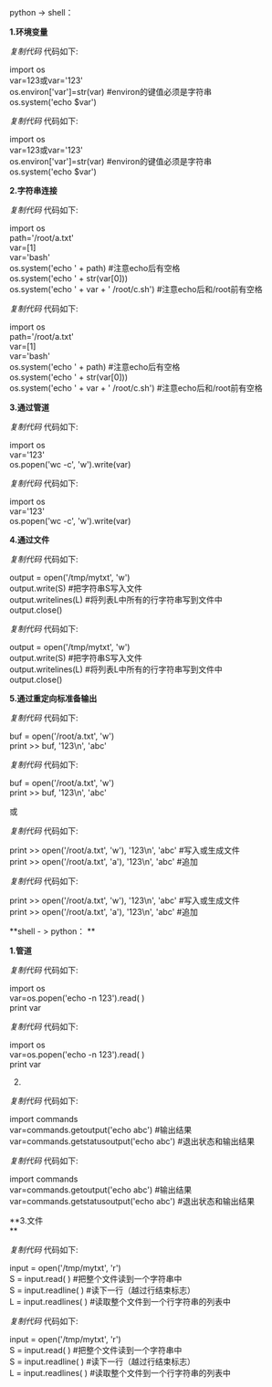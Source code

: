python -> shell：

**1.环境变量**

_复制代码_ 代码如下:

  
import os  
var=123或var='123'  
os.environ['var']=str(var) #environ的键值必须是字符串  
os.system('echo $var')  

_复制代码_ 代码如下:

  
import os  
var=123或var='123'  
os.environ['var']=str(var) #environ的键值必须是字符串  
os.system('echo $var')  

**2.字符串连接**

_复制代码_ 代码如下:

  
import os  
path='/root/a.txt'  
var=[1]  
var='bash'  
os.system('echo ' + path) #注意echo后有空格  
os.system('echo ' + str(var[0]))  
os.system('echo ' + var + ' /root/c.sh') #注意echo后和/root前有空格  

_复制代码_ 代码如下:

  
import os  
path='/root/a.txt'  
var=[1]  
var='bash'  
os.system('echo ' + path) #注意echo后有空格  
os.system('echo ' + str(var[0]))  
os.system('echo ' + var + ' /root/c.sh') #注意echo后和/root前有空格  

**3.通过管道**

_复制代码_ 代码如下:

  
import os  
var='123'  
os.popen('wc -c', 'w').write(var)  

_复制代码_ 代码如下:

  
import os  
var='123'  
os.popen('wc -c', 'w').write(var)  

**4.通过文件**

_复制代码_ 代码如下:

  
output = open('/tmp/mytxt', 'w')  
output.write(S) #把字符串S写入文件  
output.writelines(L) #将列表L中所有的行字符串写到文件中  
output.close()  

_复制代码_ 代码如下:

  
output = open('/tmp/mytxt', 'w')  
output.write(S) #把字符串S写入文件  
output.writelines(L) #将列表L中所有的行字符串写到文件中  
output.close()  

**5.通过重定向标准备输出**

_复制代码_ 代码如下:

  
buf = open('/root/a.txt', 'w')  
print >> buf, '123\n', 'abc'  

_复制代码_ 代码如下:

  
buf = open('/root/a.txt', 'w')  
print >> buf, '123\n', 'abc'  

或

_复制代码_ 代码如下:

  
print >> open('/root/a.txt', 'w'), '123\n', 'abc' #写入或生成文件  
print >> open('/root/a.txt', 'a'), '123\n', 'abc' #追加  

_复制代码_ 代码如下:

  
print >> open('/root/a.txt', 'w'), '123\n', 'abc' #写入或生成文件  
print >> open('/root/a.txt', 'a'), '123\n', 'abc' #追加  

**shell - > python： **

**1.管道**

_复制代码_ 代码如下:

  
import os  
var=os.popen('echo -n 123').read( )  
print var  

_复制代码_ 代码如下:

  
import os  
var=os.popen('echo -n 123').read( )  
print var  

2.   

_复制代码_ 代码如下:

  
import commands  
var=commands.getoutput('echo abc') #输出结果  
var=commands.getstatusoutput('echo abc') #退出状态和输出结果  

_复制代码_ 代码如下:

  
import commands  
var=commands.getoutput('echo abc') #输出结果  
var=commands.getstatusoutput('echo abc') #退出状态和输出结果  

**3.文件  
**

_复制代码_ 代码如下:

  
input = open('/tmp/mytxt', 'r')  
S = input.read( ) #把整个文件读到一个字符串中  
S = input.readline( ) #读下一行（越过行结束标志）  
L = input.readlines( ) #读取整个文件到一个行字符串的列表中  

_复制代码_ 代码如下:

  
input = open('/tmp/mytxt', 'r')  
S = input.read( ) #把整个文件读到一个字符串中  
S = input.readline( ) #读下一行（越过行结束标志）  
L = input.readlines( ) #读取整个文件到一个行字符串的列表中  

  

